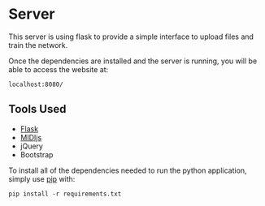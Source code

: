 # Server

This server is using flask to provide a simple interface to upload files and train the network.

Once the dependencies are installed and the server is running,
you will be able to access the website at:

```
localhost:8080/
```


## Tools Used
- [Flask](http://flask.pocoo.org/)
- [MIDIjs](https://github.com/mudcube/MIDI.js/)
- jQuery
- Bootstrap

To install all of the dependencies needed to run the python application,
simply use [pip](https://pypi.org/) with:

```
pip install -r requirements.txt
```
